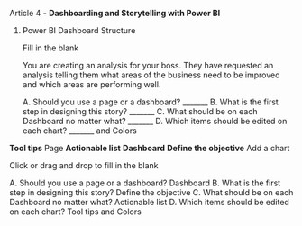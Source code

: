 Article 4 - **Dashboarding and Storytelling with Power BI**

1.	Power BI Dashboard Structure

    Fill in the blank

    You are creating an analysis for your boss. They have requested an analysis telling them what areas of the business need to be improved and which areas are performing well.

    A. Should you use a page or a dashboard? _______
    B. What is the first step in designing this story? _______
C. What should be on each Dashboard no matter what? _______
D. Which items should be edited on each chart? _______ and Colors

**Tool tips**
Page
**Actionable list**
**Dashboard**
**Define the objective**
Add a chart

Click or drag and drop to fill in the blank

A. Should you use a page or a dashboard? Dashboard
B. What is the first step in designing this story? Define the objective
C. What should be on each Dashboard no matter what? Actionable list
D. Which items should be edited on each chart? Tool tips and Colors
